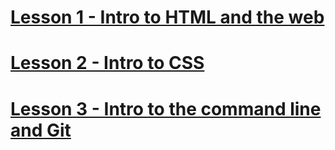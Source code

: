 # [Lesson 1 - Intro to HTML and the web](lesson-1-html-intro.md)
# [Lesson 2 - Intro to CSS](lesson-2-css-intro.md)
# [Lesson 3 - Intro to the command line and Git](lesson-3-command-line.md)
